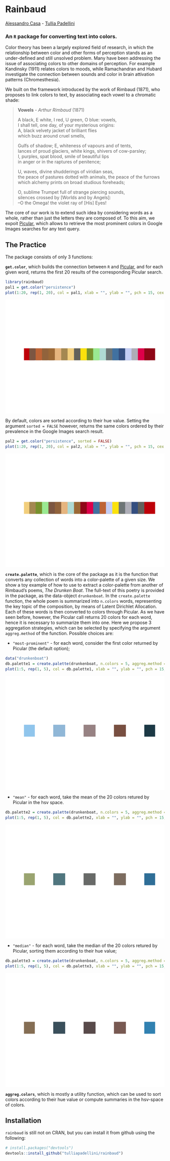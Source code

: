 
<!-- README.md is generated from README.Rmd. Please edit that file -->

# Rainbaud

[Alessandro Casa](https://alessandrocasa.github.io) - [Tullia Padellini](https://tulliapadellini.github.io)


### An `R` package for converting text into colors.

Color theory has been a largely explored field of research, in which the
relationship between color and other forms of perception stands as an
under-defined and still unsolved problem. Many have been addressing the
issue of associating colors to other domains of perception. For example
Kandinsky (1911) relates colors to moods, while Ramachandran and Hubard
investigate the connection between sounds and color in brain attivation
patterns (Chromesthesia).

We built on the framework introduced by the work of Rimbaud (1871), who
proposes to link colors to text, by associating each vowel to a
chromatic shade:

> **Vowels** - *Arthur Rimbaud* (1871)
> 
> A black, E white, I red, U green, O blue: vowels,  
> I shall tell, one day, of your mysterious origins:  
> A, black velvety jacket of brilliant flies  
> which buzz around cruel smells,
> 
> Gulfs of shadow; E, whiteness of vapours and of tents,  
> lances of proud glaciers, white kings, shivers of cow-parsley;  
> I, purples, spat blood, smile of beautiful lips  
> in anger or in the raptures of penitence;  
> 
> U, waves, divine shudderings of viridian seas,  
> the peace of pastures dotted with animals, the peace of the furrows  
> which alchemy prints on broad studious foreheads;  
> 
> O, sublime Trumpet full of strange piercing sounds,  
> silences crossed by \[Worlds and by Angels\]:  
> –O the Omega\! the violet ray of \[His\] Eyes\!

The core of our work is to extend such idea by considering words as a
whole, rather than just the letters they are composed of. To this aim,
we expoit [Picular](https:\\picular.co), which allows to retrieve the
most prominent colors in Google Images searches for any text query.

## The Practice

The package consists of only 3 functions:

**`get.color`**, which builds the connection between `R` and
[Picular](https:\\picular.co), and for each given word, returns the
first 20 results of the corresponding Picular search.

``` r
library(rainbaud)
pal1 = get.color("persistence")
plot(1:20, rep(1, 20), col = pal1, xlab = "", ylab = "", pch = 15, cex = 7, axes = FALSE)
```

<img src="README-unnamed-chunk-2-1.png" style="display: block; margin: auto;" />

By default, colors are sorted according to their hue value. Setting the
argument `sorted = FALSE` however, returns the same colors ordered by
their prevalence in the Google Images search result.

``` r
pal2 = get.color("persistence", sorted = FALSE)
plot(1:20, rep(1, 20), col = pal2, xlab = "", ylab = "", pch = 15, cex = 7, axes = FALSE)
```

<img src="README-unnamed-chunk-3-1.png" style="display: block; margin: auto;" />

**`create.palette`**, which is the core of the package as it is the
function that converts any collection of words into a color-palette of a
given size. We show a toy example of how to use to extract a
color-palette from another of Rimbaud’s poems, *The Drunken Boat*. The
full-text of this poetry is provided in the package, as the data-object
`drunkenboat`. In the `create.palette` function, the whole poem is
summarized into `n.colors` words, representing the key topic of the
composition, by means of Latent Dirichlet Allocation. Each of these words
is then converted to colors through Picular. As we have seen before,
however, the Picular call returns 20 colors for each word, hence it is
necessary to summarize them into one. Here we propose 3 aggregation
strategies, which can be selected by specifying the argument
`aggreg.method` of the function. Possible choices are:

  - `"most-prominent"` - for each word, consider the first color
    returned by Picular (the default option);

<!-- end list -->

``` r
data("drunkenboat")
db.palette1 = create.palette(drunkenboat, n.colors = 5, aggreg.method = "most-prominent")
plot(1:5, rep(1, 5), col = db.palette1, xlab = "", ylab = "", pch = 15, cex = 7, axes = FALSE)
```

<img src="README-unnamed-chunk-4-1.png" style="display: block; margin: auto;" />

  - `"mean"` - for each word, take the mean of the 20 colors retured by
    Picular in the hsv
space.

<!-- end list -->

``` r
db.palette2 = create.palette(drunkenboat, n.colors = 5, aggreg.method = "mean")
plot(1:5, rep(1, 5), col = db.palette2, xlab = "", ylab = "", pch = 15, cex = 7, axes = FALSE)
```

<img src="README-unnamed-chunk-5-1.png" style="display: block; margin: auto;" />

  - `"median"` - for each word, take the median of the 20 colors retured
    by Picular, sorting them according to their hue
value;

<!-- end list -->

``` r
db.palette3 = create.palette(drunkenboat, n.colors = 5, aggreg.method = "median")
plot(1:5, rep(1, 5), col = db.palette3, xlab = "", ylab = "", pch = 15, cex = 7, axes = FALSE)
```

<img src="README-unnamed-chunk-6-1.png" style="display: block; margin: auto;" />

**`aggreg.colors`**, which is mostly a utility function, which can be
used to sort colors according to their hue value or compute summaries in
the hsv-space of colors.

## Installation

`rainbaud` is still not on CRAN, but you can install it from github
using the following:

``` r
# install.packages("devtools")
devtools::install_github("tulliapadellini/rainbaud")
```
